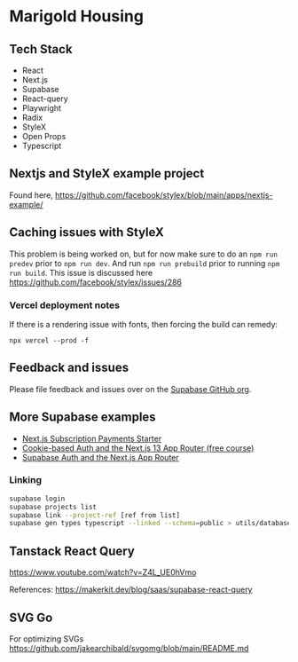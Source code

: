 # Marigold Housing

## Tech Stack

- React
- Next.js
- Supabase
- React-query
- Playwright
- Radix
- StyleX
- Open Props
- Typescript


## Nextjs and StyleX example project

Found here, https://github.com/facebook/stylex/blob/main/apps/nextjs-example/

## Caching issues with StyleX

This problem is being worked on, but for now make sure to do an `npm run predev` prior to `npm run dev`.  And run `npm run prebuild` prior to running `npm run build`.  This issue is discussed here https://github.com/facebook/stylex/issues/286

### Vercel deployment notes

If there is a rendering issue with fonts, then forcing the build can remedy:

```npx vercel --prod -f```

## Feedback and issues

Please file feedback and issues over on the [Supabase GitHub org](https://github.com/supabase/supabase/issues/new/choose).

## More Supabase examples

- [Next.js Subscription Payments Starter](https://github.com/vercel/nextjs-subscription-payments)
- [Cookie-based Auth and the Next.js 13 App Router (free course)](https://youtube.com/playlist?list=PL5S4mPUpp4OtMhpnp93EFSo42iQ40XjbF)
- [Supabase Auth and the Next.js App Router](https://github.com/supabase/supabase/tree/master/examples/auth/nextjs)


### Linking

```bash
supabase login
supabase projects list
supabase link --project-ref [ref from list]
supabase gen types typescript --linked --schema=public > utils/database.types.ts
```
## Tanstack React Query

https://www.youtube.com/watch?v=Z4L_UE0hVmo

References:
https://makerkit.dev/blog/saas/supabase-react-query

## SVG Go

For optimizing SVGs https://github.com/jakearchibald/svgomg/blob/main/README.md